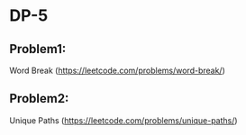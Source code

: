 # DP-5

## Problem1: 
Word Break (https://leetcode.com/problems/word-break/)


## Problem2: 
Unique Paths (https://leetcode.com/problems/unique-paths/)

